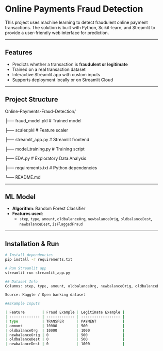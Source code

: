 # Online Payments Fraud Detection

This project uses machine learning to detect fraudulent online payment transactions. The solution is built with Python, Scikit-learn, and Streamlit to provide a user-friendly web interface for prediction.

---

## Features

- Predicts whether a transaction is **fraudulent or legitimate**
- Trained on a real transaction dataset
- Interactive Streamlit app with custom inputs
- Supports deployment locally or on Streamlit Cloud

---

## Project Structure
Online-Payments-Fraud-Detection/

├── fraud_model.pkl # Trained model

├── scaler.pkl # Feature scaler

├── streamlit_app.py # Streamlit frontend

├── model_training.py # Training script

├── EDA.py # Exploratory Data Analysis

├── requirements.txt # Python dependencies

└── README.md


---

## ML Model

- **Algorithm**: Random Forest Classifier  
- **Features used**:
  - `step`, `type`, `amount`, `oldbalanceOrg`, `newbalanceOrig`, `oldbalanceDest`, `newbalanceDest`, `isFlaggedFraud`

---

## Installation & Run

```bash
# Install dependencies
pip install -r requirements.txt

# Run Streamlit app
streamlit run streamlit_app.py

## Dataset Info
Columns: step, type, amount, oldbalanceOrg, newbalanceOrig, oldbalanceDest, newbalanceDest, isFraud, isFlaggedFraud

Source: Kaggle / Open banking dataset

##Example Inputs

| Feature        | Fraud Example | Legitimate Example |
| -------------- | ------------- | ------------------ |
| type           | TRANSFER      | PAYMENT            |
| amount         | 10000         | 500                |
| oldbalanceOrg  | 10000         | 1000               |
| newbalanceOrig | 0             | 500                |
| oldbalanceDest | 0             | 500                |
| newbalanceDest | 0             | 1000               |


